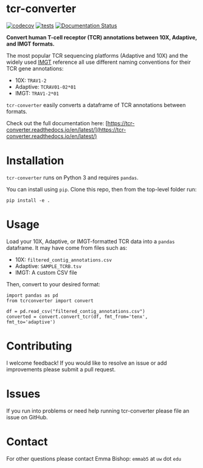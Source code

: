 # tcr-converter
[![codecov](https://codecov.io/gh/emjbishop/tcr-converter/graph/badge.svg?token=BA25XH6BS2)](https://codecov.io/gh/emjbishop/tcr-converter)
[![tests](https://github.com/emjbishop/tcr-converter/blob/main/.github/workflows/pytest.yml/badge.svg)](https://github.com/emjbishop/tcr-converter/blob/main/.github/workflows/pytest.yml)
[![Documentation Status](https://readthedocs.org/projects/tcr-converter/badge/?version=latest)](https://tcr-converter.readthedocs.io/en/latest/?badge=latest)

**Convert human T-cell receptor (TCR) annotations between 10X, Adaptive, and IMGT formats.**

The most popular TCR sequencing platforms (Adaptive and 10X) and the widely used [IMGT](https://www.imgt.org/IMGTindex/reference.php) reference all use different naming conventions for their TCR gene annotations:

* 10X: `TRAV1-2`
* Adaptive: `TCRAV01-02*01`
* IMGT: `TRAV1-2*01`

`tcr-converter` easily converts a dataframe of TCR annotations between formats.

Check out the full documentation here: [https://tcr-converter.readthedocs.io/en/latest/](https://tcr-converter.readthedocs.io/en/latest/)

# Installation

`tcr-converter` runs on Python 3 and requires `pandas`.

You can install using `pip`. Clone this repo, then from the top-level folder run:

```
pip install -e .
```

# Usage

Load your 10X, Adaptive, or IMGT-formatted TCR data into a `pandas` dataframe. It may have come from files such as:

* 10X: `filtered_contig_annotations.csv`
* Adaptive: `SAMPLE_TCRB.tsv`
* IMGT: A custom CSV file

Then, convert to your desired format:

```
import pandas as pd
from tcrconverter import convert

df = pd.read_csv("filtered_contig_annotations.csv")
converted = convert.convert_tcr(df, fmt_from='tenx', fmt_to='adaptive')
```

# Contributing

I welcome feedback! If you would like to resolve an issue or add improvements please submit a pull request.

# Issues

If you run into problems or need help running tcr-converter please file an issue on GitHub.

# Contact

For other questions please contact Emma Bishop: `emmab5` at `uw` dot `edu`
